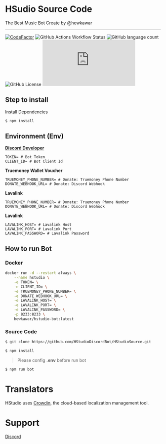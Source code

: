 # HSudio Source Code
The Best Music Bot Create by @hewkawar

---
[![CodeFactor](https://www.codefactor.io/repository/github/hstudiodiscordbot/hstudiosource/badge)](https://www.codefactor.io/repository/github/hstudiodiscordbot/hstudiosource)
![GitHub Actions Workflow Status](https://img.shields.io/github/actions/workflow/status/HStudioDiscordBot/HStudioSource/build.yml)
![GitHub language count](https://img.shields.io/github/languages/count/HStudioDiscordBot/HStudioSource)
![GitHub License](https://img.shields.io/github/license/HStudioDiscordBot/HStudioSource)
![GitHub package.json prod dependency version](https://img.shields.io/github/package-json/dependency-version/HStudioDiscordBot/HStudioSource/moonlink.js)

## Step to install
Install Dependencies
```bash
$ npm install
```

## Environment (Env)
**[Discord Developer](https://discord.com/developers/applications)**
```
TOKEN= # Bot Token
CLIENT_ID= # Bot Client Id
```

**Truemoney Wallet Voucher**
```
TRUEMONEY_PHONE_NUMBER= # Donate: Truemoney Phone Number
DONATE_WEBHOOK_URL= # Donate: Discord Webhook
```

**Lavalink**
```
TRUEMONEY_PHONE_NUMBER= # Donate: Truemoney Phone Number
DONATE_WEBHOOK_URL= # Donate: Discord Webhook
```

**Lavalink**
```
LAVALINK_HOST= # Lavalink Host
LAVALINK_PORT= # Lavalink Port
LAVALINK_PASSWORD= # Lavalink Password
```

## How to run Bot
### Docker

```bash
docker run -d --restart always \
    --name hstudio \
    -e TOKEN= \
    -e CLIENT_ID= \
    -e TRUEMONEY_PHONE_NUMBER= \
    -e DONATE_WEBHOOK_URL= \
    -e LAVALINK_HOST= \
    -e LAVALINK_PORT= \
    -e LAVALINK_PASSWORD= \
    -p 8233:8233 \
    hewkawar/hstudio-bot:latest
```

### Source Code
```bash
$ git clone https://github.com/HStudioDiscordBot/HStudioSource.git
```

```bash
$ npm install
```

> Please config **.env** before run bot

```bash
$ npm run bot
```

# Translators
HStudio uses [Crowdin](https://crowdin.com/project/hstudiodiscordbot), the cloud-based localization management tool.

# Support
[Discord](https://discord.gg/gAdjmmHxBQ)
